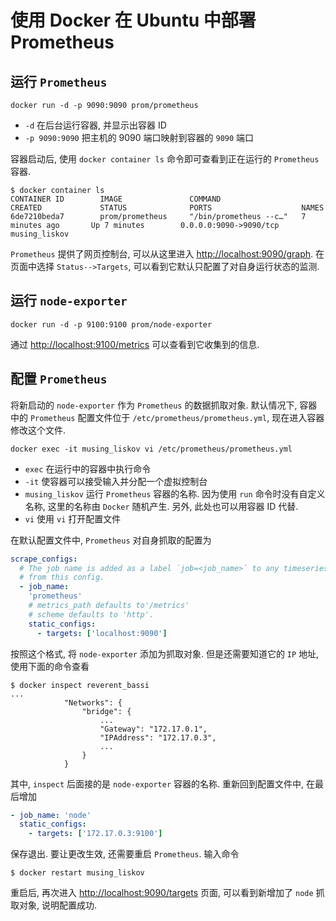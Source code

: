 # 使用 Docker 在 Ubuntu 中部署 Prometheus

## 运行 `Prometheus`
```
docker run -d -p 9090:9090 prom/prometheus
```
- `-d` 在后台运行容器, 并显示出容器 ID
- `-p 9090:9090` 把主机的 9090 端口映射到容器的 `9090` 端口

容器启动后, 使用 `docker container ls` 命令即可查看到正在运行的 `Prometheus` 容器.
```
$ docker container ls
CONTAINER ID        IMAGE               COMMAND                  CREATED             STATUS              PORTS                    NAMES
6de7210beda7        prom/prometheus     "/bin/prometheus --c…"   7 minutes ago       Up 7 minutes        0.0.0.0:9090->9090/tcp   musing_liskov
```

`Prometheus` 提供了网页控制台, 可以从这里进入 [http://localhost:9090/graph](http://localhost:9090/graph). 在页面中选择 `Status-->Targets`, 可以看到它默认只配置了对自身运行状态的监测.

## 运行 `node-exporter`
```
docker run -d -p 9100:9100 prom/node-exporter
```
通过 [http://localhost:9100/metrics](http://localhost:9100/metrics) 可以查看到它收集到的信息.

## 配置 `Prometheus`
将新启动的 `node-exporter` 作为 `Prometheus` 的数据抓取对象. 默认情况下, 容器中的 `Prometheus` 配置文件位于 `/etc/prometheus/prometheus.yml`, 现在进入容器修改这个文件.

```
docker exec -it musing_liskov vi /etc/prometheus/prometheus.yml
```
- `exec` 在运行中的容器中执行命令
- `-it` 使容器可以接受输入并分配一个虚拟控制台
- `musing_liskov` 运行 `Prometheus` 容器的名称. 因为使用 `run` 命令时没有自定义名称, 这里的名称由 `Docker` 随机产生. 另外, 此处也可以用容器 ID 代替.
- `vi` 使用 `vi` 打开配置文件

在默认配置文件中, `Prometheus` 对自身抓取的配置为
```yml
scrape_configs:                                                
  # The job name is added as a label `job=<job_name>` to any timeseries scraped
  # from this config.
  - job_name:
    'prometheus'                                                                
    # metrics_path defaults to'/metrics'                               
    # scheme defaults to 'http'.             
    static_configs:                                                           
      - targets: ['localhost:9090']  
```

按照这个格式, 将 `node-exporter` 添加为抓取对象. 但是还需要知道它的 `IP` 地址, 使用下面的命令查看
```
$ docker inspect reverent_bassi
...
            "Networks": {
                "bridge": {
                    ...
                    "Gateway": "172.17.0.1",
                    "IPAddress": "172.17.0.3",
                    ...
                }
            }
```
其中, `inspect` 后面接的是 `node-exporter` 容器的名称. 重新回到配置文件中, 在最后增加
```yml
- job_name: 'node'                     
  static_configs:                      
    - targets: ['172.17.0.3:9100']
```
保存退出. 要让更改生效, 还需要重启 `Prometheus`. 输入命令
```
$ docker restart musing_liskov
```
重启后, 再次进入 [http://localhost:9090/targets](http://localhost:9090/targets) 页面, 可以看到新增加了 `node` 抓取对象, 说明配置成功.
